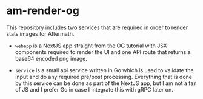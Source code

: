 # am-render-og

This repository includes two services that are required in order to render stats images for Aftermath.
- `webapp` is a NextJS app straight from the OG tutorial with JSX components required to render the UI and one API route that returns a base64 encoded png image.

- `service` is a small api service written in Go which is used to validate the input and do any required pre/post processing. Everything that is done by this service can be done as part of the NextJS app, but I am not a fan of JS and I prefer Go in case I integrate this with gRPC later on. 

